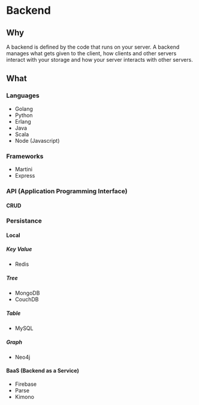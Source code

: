 # Backend

## Why
A backend is defined by the code that runs on your server. A backend manages what gets given to the client, how clients and other servers interact with your storage and how your server interacts with other servers. 

## What
### Languages
- Golang
- Python
- Erlang
- Java
- Scala
- Node (Javascript)

### Frameworks
- Martini
- Express

### API (Application Programming Interface)
#### CRUD

### Persistance
#### Local
##### Key Value
- Redis

##### Tree
- MongoDB
- CouchDB

##### Table
- MySQL

##### Graph
- Neo4j

#### BaaS (Backend as a Service)
- Firebase
- Parse
- Kimono